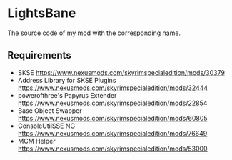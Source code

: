 # LightsBane
The source code of my mod with the corresponding name.

## Requirements
- SKSE https://www.nexusmods.com/skyrimspecialedition/mods/30379
- Address Library for SKSE Plugins https://www.nexusmods.com/skyrimspecialedition/mods/32444
- powerofthree's Papyrus Extender https://www.nexusmods.com/skyrimspecialedition/mods/22854
- Base Object Swapper https://www.nexusmods.com/skyrimspecialedition/mods/60805
- ConsoleUtilSSE NG https://www.nexusmods.com/skyrimspecialedition/mods/76649
- MCM Helper https://www.nexusmods.com/skyrimspecialedition/mods/53000
